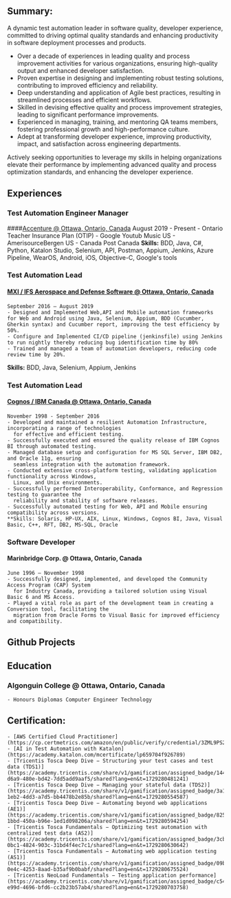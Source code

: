 ## Summary:
  A dynamic test automation leader in software quality, developer experience, committed to driving optimal quality standards and enhancing productivity in software deployment processes and products.
  - Over a decade of experiences in leading quality and process improvement activities for various organizations, ensuring    high-quality output and enhanced developer satisfaction.
  - Proven expertise in designing and implementing robust testing solutions, contributing to improved efficiency and reliability.
  - Deep understanding and application of Agile best practices, resulting in streamlined processes and efficient workflows.
  - Skilled in devising effective quality and process improvement strategies, leading to significant performance improvements.
  - Experienced in managing, training, and mentoring QA teams members, fostering professional growth and high-performance culture.
  - Adept at transforming developer experience, improving productivity, impact, and satisfaction across engineering departments.

Actively seeking opportunities to leverage my skills in helping organizations elevate their performance by implementing advanced quality and process optimization standards, and enhancing the developer experience.

## Experiences
 ### Test Automation Engineer Manager
 ####[Accenture @ Ottawa, Ontario, Canada](https://www.accenture.com/ca-en)
    August 2019 - Present
    - Ontario Teacher Insurance Plan (OTIP)
    - Google Youtub Music US
    - AmerisourceBergen US
    - Canada Post Canada
    **Skills:** BDD, Java, C#, Python, Katalon Studio, Selenium, API, Postman, Appium, Jenkins, Azure Pipeline, WearOS, Android, iOS, Objective-C, Google's tools

 ### Test Automation Lead 
 #### [MXI / IFS Aerospace and Defense Software @ Ottawa, Ontario, Canada](https://www.ifs.com/industries/aerospace-and-defense)
    September 2016 – August 2019
    - Designed and Implemented Web,API and Mobile automation frameworks for Web and Android using Java, Selenium, Appium, BDD (Cucumber, Gherkin syntax) and Cucumber report, improving the test efficiency by 50%.
    - Configure and Implemented CI/CD pipeline (jenkinsfile) using Jenkins to run nightly thereby reducing bug identification time by 80%
    - Trained and managed a team of automation developers, reducing code review time by 20%.
   **Skills:** BDD, Java, Selenium, Appium, Jenkins

 ### Test Automation Lead
 #### [Cognos / IBM Canada @ Ottawa, Ontario, Canada](https://www.ibm.com/ca-en)
    November 1998 - September 2016
    - Developed and maintained a resilient Automation Infrastructure, incorporating a range of technologies
      for effective and efficient testing.
    - Successfully executed and ensured the quality release of IBM Cognos BI through automated testing.
    - Managed database setup and configuration for MS SQL Server, IBM DB2, and Oracle 11g, ensuring
      seamless integration with the automation framework.
    - Conducted extensive cross-platform testing, validating application functionality across Windows,
      Linux, and Unix environments.
    - Successfully performed Interoperability, Conformance, and Regression testing to guarantee the
      reliability and stability of software releases.
    - Successfully automated testing for Web, API and Mobile ensuring compatibility across versions.
    **Skills: Solaris, HP-UX, AIX, Linux, Windows, Cognos BI, Java, Visual Basic, C++, RFT, DB2, MS-SQL, Oracle

 ### Software Developer
 #### Marinbridge Corp. @ Ottawa, Ontario, Canada
    June 1996 – November 1998
    - Successfully designed, implemented, and developed the Community Access Program (CAP) System
      for Industry Canada, providing a tailored solution using Visual Basic 6 and MS Access.
    - Played a vital role as part of the development team in creating a Conversion tool, facilitating the
      migration from Oracle Forms to Visual Basic for improved efficiency and compatibility.
 
## Github Projects



## Education
  ### Algonguin College @ Ottawa, Ontario, Canada
    - Honours Diplomas Computer Engineer Technology

## Certification:
    - [AWS Certified Cloud Practitioner](https://cp.certmetrics.com/amazon/en/public/verify/credential/3ZML9PS24E1QQ851)
    - [AI in Test Automation with Katalon](https://academy.katalon.com/mcertificate/lp659704f926789)
    - [Tricentis Tosca Deep Dive − Structuring your test cases and test data (TDS1)](https://academy.tricentis.com/share/v1/gamification/assigned_badge/1442b032-d6a9-480e-bd42-7dd5add9aaf5/shared?lang=en&t=1729280481241)
    - [Tricentis Tosca Deep Dive − Managing your stateful data (TDS2)](https://academy.tricentis.com/share/v1/gamification/assigned_badge/3a10c844-1eb2-4dd3-a7d5-bb4478b2e85b/shared?lang=en&t=1729280554587)
    - [Tricentis Tosca Deep Dive − Automating beyond web applications (AE1)](https://academy.tricentis.com/share/v1/gamification/assigned_badge/8250815f-1bbd-450a-b96e-1ed1d098206a/shared?lang=en&t=1729280594254)
    - [Tricentis Tosca Fundamentals − Optimizing test automation with centralized test data (AS2)](https://academy.tricentis.com/share/v1/gamification/assigned_badge/3cb72a49-0bc1-4824-903c-31bd4f4ec7c1/shared?lang=en&t=1729280630642)
    - [Tricentis Tosca Fundamentals − Automating web application testing (AS1)](https://academy.tricentis.com/share/v1/gamification/assigned_badge/09b1e2be-0e4c-4253-8aad-b35af9b0babf/shared?lang=en&t=1729280675524)
    - [Tricentis NeoLoad Fundamentals − Testing application performance](https://academy.tricentis.com/share/v1/gamification/assigned_badge/c541e724-e99d-4696-bfd6-cc2b23b57ab4/shared?lang=en&t=1729280703758)


